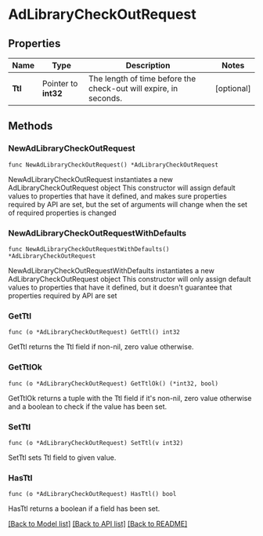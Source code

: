 # AdLibraryCheckOutRequest

## Properties

Name | Type | Description | Notes
------------ | ------------- | ------------- | -------------
**Ttl** | Pointer to **int32** | The length of time before the check-out will expire, in seconds. | [optional] 

## Methods

### NewAdLibraryCheckOutRequest

`func NewAdLibraryCheckOutRequest() *AdLibraryCheckOutRequest`

NewAdLibraryCheckOutRequest instantiates a new AdLibraryCheckOutRequest object
This constructor will assign default values to properties that have it defined,
and makes sure properties required by API are set, but the set of arguments
will change when the set of required properties is changed

### NewAdLibraryCheckOutRequestWithDefaults

`func NewAdLibraryCheckOutRequestWithDefaults() *AdLibraryCheckOutRequest`

NewAdLibraryCheckOutRequestWithDefaults instantiates a new AdLibraryCheckOutRequest object
This constructor will only assign default values to properties that have it defined,
but it doesn't guarantee that properties required by API are set

### GetTtl

`func (o *AdLibraryCheckOutRequest) GetTtl() int32`

GetTtl returns the Ttl field if non-nil, zero value otherwise.

### GetTtlOk

`func (o *AdLibraryCheckOutRequest) GetTtlOk() (*int32, bool)`

GetTtlOk returns a tuple with the Ttl field if it's non-nil, zero value otherwise
and a boolean to check if the value has been set.

### SetTtl

`func (o *AdLibraryCheckOutRequest) SetTtl(v int32)`

SetTtl sets Ttl field to given value.

### HasTtl

`func (o *AdLibraryCheckOutRequest) HasTtl() bool`

HasTtl returns a boolean if a field has been set.


[[Back to Model list]](../README.md#documentation-for-models) [[Back to API list]](../README.md#documentation-for-api-endpoints) [[Back to README]](../README.md)


